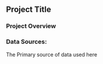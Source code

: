 ## Project Title

### Project Overview


####

### Data Sources:

The Primary source of data used here 
